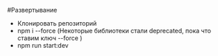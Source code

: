 #Развертывание
- Клонировать репозиторий
- npm i --force (Некоторые библиотеки стали deprecated, пока что ставим ключ --force )
- npm run start:dev
